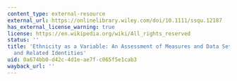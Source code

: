 ```yaml
---
content_type: external-resource
external_url: https://onlinelibrary.wiley.com/doi/10.1111/ssqu.12187
has_external_license_warning: true
license: https://en.wikipedia.org/wiki/All_rights_reserved
status: ''
title: 'Ethnicity as a Variable: An Assessment of Measures and Data Sets of Ethnicity
  and Related Identities'
uid: 0a674bb0-d42c-4d1e-ae7f-c065f5e1cab3
wayback_url: ''
---
```

